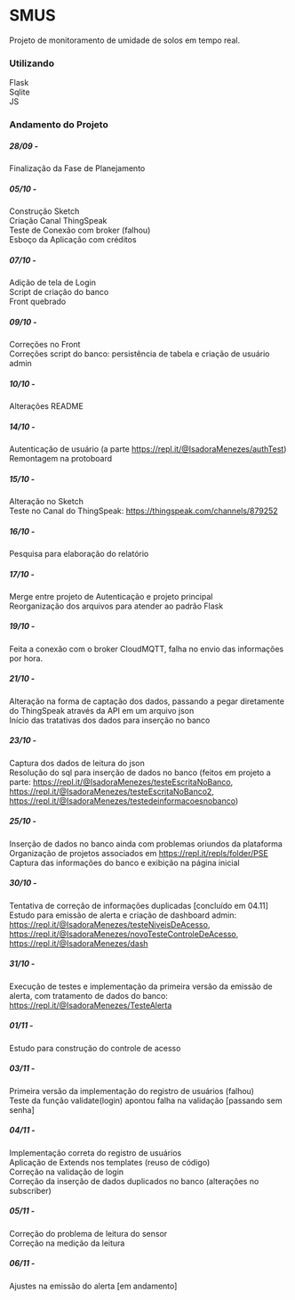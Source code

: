 # SMUS
Projeto de monitoramento de umidade de solos em tempo real.
### Utilizando
Flask\
Sqlite\
JS
### Andamento do Projeto
##### 28/09 - 
Finalização da Fase de Planejamento
##### 05/10 - 
Construção Sketch\
Criação Canal ThingSpeak\
Teste de Conexão com broker (falhou)\
Esboço da Aplicação com créditos
##### 07/10 - 
Adição de tela de Login\
Script de criação do banco\
Front quebrado
##### 09/10 - 
Correções no Front\
Correções script do banco: persistência de tabela e criação de usuário admin
##### 10/10 -
Alterações README
##### 14/10 -
Autenticação de usuário (a parte https://repl.it/@IsadoraMenezes/authTest)
Remontagem na protoboard
##### 15/10 -
Alteração no Sketch\
Teste no Canal do ThingSpeak: https://thingspeak.com/channels/879252
##### 16/10 -
Pesquisa para elaboração do relatório 
##### 17/10 -
Merge entre projeto de Autenticação e projeto principal\
Reorganização dos arquivos para atender ao padrão Flask
##### 19/10 -
Feita a conexão com o broker CloudMQTT, falha no envio das informações por hora.
##### 21/10 -
Alteração na forma de captação dos dados, passando a pegar diretamente do ThingSpeak através da API em um arquivo json\
Início das tratativas dos dados para inserção no banco
##### 23/10 -
Captura dos dados de leitura do json\
Resolução do sql para inserção de dados no banco (feitos em projeto a parte: https://repl.it/@IsadoraMenezes/testeEscritaNoBanco, https://repl.it/@IsadoraMenezes/testeEscritaNoBanco2, https://repl.it/@IsadoraMenezes/testedeinformacoesnobanco)
##### 25/10 -
Inserção de dados no banco ainda com problemas oriundos da plataforma\
Organização de projetos associados em https://repl.it/repls/folder/PSE \
Captura das informações do banco e exibição na página inicial
##### 30/10 -
Tentativa de correção de informações duplicadas [concluído em 04.11] \
Estudo para emissão de alerta e criação de dashboard admin: https://repl.it/@IsadoraMenezes/testeNiveisDeAcesso, https://repl.it/@IsadoraMenezes/novoTesteControleDeAcesso, https://repl.it/@IsadoraMenezes/dash
##### 31/10 -
Execução de testes e implementação da primeira versão da emissão de alerta, com tratamento de dados do banco: https://repl.it/@IsadoraMenezes/TesteAlerta
##### 01/11 - 
Estudo para construção do controle de acesso
##### 03/11 - 
Primeira versão da implementação do registro de usuários (falhou) \
Teste da função validate(login) apontou falha na validação [passando sem senha]
##### 04/11 -
Implementação correta do registro de usuários \
Aplicação de Extends nos templates (reuso de código) \
Correção na validação de login \
Correção da inserção de dados duplicados no banco (alterações no subscriber)
##### 05/11 -
Correção do problema de leitura do sensor \
Correção na medição da leitura
##### 06/11 -
Ajustes na emissão do alerta [em andamento]
